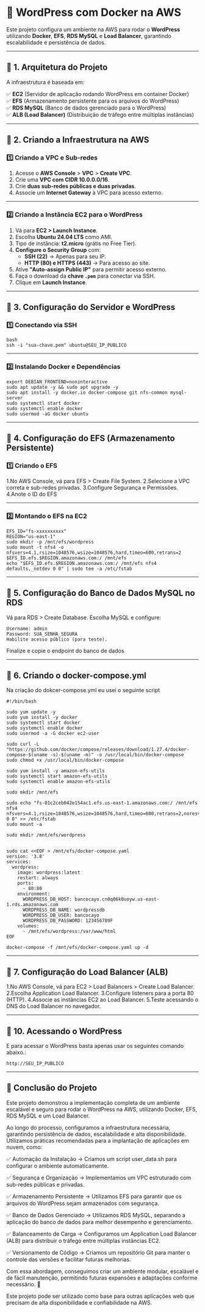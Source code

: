 # 🚀 WordPress com Docker na AWS
Este projeto configura um ambiente na AWS para rodar o **WordPress** utilizando **Docker**, **EFS**, **RDS MySQL** e **Load Balancer**, garantindo escalabilidade e persistência de dados.

---

## 📌 1. Arquitetura do Projeto
A infraestrutura é baseada em:

  ✅ **EC2** (Servidor de aplicação rodando WordPress em container Docker)  
  ✅ **EFS** (Armazenamento persistente para os arquivos do WordPress)  
  ✅ **RDS MySQL** (Banco de dados gerenciado para o WordPress)  
  ✅ **ALB (Load Balancer)** (Distribuição de tráfego entre múltiplas instâncias)  

---

## 📌 2. Criando a Infraestrutura na AWS

### 1️⃣ Criando a VPC e Sub-redes
1. Acesse o **AWS Console** > **VPC** > **Create VPC**.  
2. Crie uma **VPC com CIDR 10.0.0.0/16**.  
3. Crie **duas sub-redes públicas e duas privadas**.  
4. Associe um **Internet Gateway** à VPC para acesso externo.  

---

### 2️⃣ Criando a Instância EC2 para o WordPress
1. Vá para **EC2 > Launch Instance**.  
2. Escolha **Ubuntu 24.04 LTS** como AMI.  
3. Tipo de instância: **t2.micro** (grátis no Free Tier).  
4. **Configure o Security Group** com:
   - **SSH (22)** → Apenas para seu IP.  
   - **HTTP (80) e HTTPS (443)** → Para acesso ao site.  
5. Ative **"Auto-assign Public IP"** para permitir acesso externo.  
6. Faça o download da **chave `.pem`** para conectar via SSH.  
7. Clique em **Launch Instance**.  

---

## 📌 3. Configuração do Servidor e WordPress

### 1️⃣ Conectando via SSH
```
bash
ssh -i "sua-chave.pem" ubuntu@SEU_IP_PUBLICO

```

---

### 2️⃣ Instalando Docker e Dependências

```
export DEBIAN_FRONTEND=noninteractive
sudo apt update -y && sudo apt upgrade -y
sudo apt install -y docker.io docker-compose git nfs-common mysql-server
sudo systemctl start docker
sudo systemctl enable docker
sudo usermod -aG docker ubuntu

```

---

## 📌 4. Configuração do EFS (Armazenamento Persistente)

### 1️⃣ Criando o EFS

1.No AWS Console, vá para EFS > Create File System.
2.Selecione a VPC correta e sub-redes privadas.
3.Configure Segurança e Permissões.
4.Anote o ID do EFS 

---

### 2️⃣ Montando o EFS na EC2

```
EFS_ID="fs-xxxxxxxxxx"
REGION="us-east-1"
sudo mkdir -p /mnt/efs/wordpress
sudo mount -t nfs4 -o nfsvers=4.1,rsize=1048576,wsize=1048576,hard,timeo=600,retrans=2 $EFS_ID.efs.$REGION.amazonaws.com:/ /mnt/efs
echo "$EFS_ID.efs.$REGION.amazonaws.com:/ /mnt/efs nfs4 defaults,_netdev 0 0" | sudo tee -a /etc/fstab
```

---

## 📌 5. Configuração do Banco de Dados MySQL no RDS

Vá para RDS > Create Database.
Escolha MySQL e configure:
  ```
  Username: admin
  Password: SUA_SENHA_SEGURA
  Habilite acesso público (para teste).

  ```

Finalize e copie o endpoint do banco de dados

---

## 📌 6. Criando o docker-compose.yml

Na criação do dokcer-compose.yml eu usei o seguinte script 
```
#!/bin/bash

sudo yum update -y
sudo yum install -y docker
sudo systemctl start docker
sudo systemctl enable docker
sudo usermod -a -G docker ec2-user

sudo curl -L "https://github.com/docker/compose/releases/download/1.27.4/docker-compose-$(uname -s)-$(uname -m)" -o /usr/local/bin/docker-compose
sudo chmod +x /usr/local/bin/docker-compose

sudo yum install -y amazon-efs-utils
sudo systemctl start amazon-efs-utils
sudo systemctl enable amazon-efs-utils

sudo mkdir /mnt/efs

sudo echo "fs-01c2ceb042e154ac1.efs.us-east-1.amazonaws.com:/ /mnt/efs nfs4 nfsvers=4.1,rsize=1048576,wsize=1048576,hard,timeo=600,retrans=2,noresvport,_netdev 0 0" >> /etc/fstab
sudo mount -a

sudo mkdir /mnt/efs/wordpress


sudo cat <<EOF > /mnt/efs/docker-compose.yaml
version: '3.8'
services:
  wordpress:
    image: wordpress:latest
    restart: always
    ports:
      - 80:80
    environment:
      WORDPRESS_DB_HOST: bancocayo.cn0q06k0uoyw.us-east-1.rds.amazonaws.com
      WORDPRESS_DB_NAME: wordpressdb
      WORDPRESS_DB_USER: bancocayo
      WORDPRESS_DB_PASSWORD: 123456789F
    volumes:
      - /mnt/efs/wordpress:/var/www/html
EOF

docker-compose -f /mnt/efs/docker-compose.yaml up -d
```

---

## 📌 7. Configuração do Load Balancer (ALB)

1.No AWS Console, vá para EC2 > Load Balancers > Create Load Balancer.
2.Escolha Application Load Balancer.
3.Configure listeners para a porta 80 (HTTP).
4.Associe as instâncias EC2 ao Load Balancer.
5.Teste acessando o DNS do Load Balancer no navegador.

---

## 📌 10. Acessando o WordPress

E para acessar o WordPress basta apenas usar os seguintes comando abaixo.: 
```
http://SEU_IP_PUBLICO
```

---

## 📌 Conclusão do Projeto
Este projeto demonstrou a implementação completa de um ambiente escalável e seguro para rodar o WordPress na AWS, utilizando Docker, EFS, RDS MySQL e um Load Balancer.

Ao longo do processo, configuramos a infraestrutura necessária, garantindo persistência de dados, escalabilidade e alta disponibilidade. Utilizamos práticas recomendadas para a implantação de aplicações em nuvem, como:

✅ Automação da Instalação → Criamos um script user_data.sh para configurar o ambiente automaticamente.

✅ Segurança e Organização → Implementamos um VPC estruturado com sub-redes públicas e privadas.

✅ Armazenamento Persistente → Utilizamos EFS para garantir que os arquivos do WordPress sejam armazenados com segurança.

✅ Banco de Dados Gerenciado → Utilizamos RDS MySQL, separando a aplicação do banco de dados para melhor desempenho e gerenciamento.

✅ Balanceamento de Carga → Configuramos um Application Load Balancer (ALB) para distribuir o tráfego entre múltiplas instâncias EC2.

✅ Versionamento de Código → Criamos um repositório Git para manter o controle das versões e facilitar futuras melhorias.

Com essa abordagem, conseguimos criar um ambiente modular, escalável e de fácil manutenção, permitindo futuras expansões e adaptações conforme necessário. 🚀

Este projeto pode ser utilizado como base para outras aplicações web que precisam de alta disponibilidade e confiabilidade na AWS.
